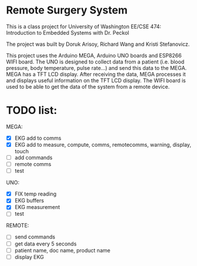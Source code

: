 # Remote Surgery System

This is a class project for University of Washington EE/CSE 474: Introduction to Embedded Systems with Dr. Peckol

The project was built by Doruk Arisoy, Richard Wang and Kristi Stefanovicz.

This project uses the Arduino MEGA, Arduino UNO boards and ESP8266 WIFI board. The UNO is designed to collect data from a patient (i.e. blood pressure, body temperature, pulse rate...) and send this data to the MEGA. MEGA has a TFT LCD display. After receiving the data, MEGA processes it and displays useful information on the TFT LCD display. The WIFI board is used to be able to get the data of the system from a remote device.

# TODO list:
MEGA:
- [x] EKG add to comms
- [x] EKG add to measure, compute, comms, remotecomms, warning, display, touch
- [ ] add commands
- [ ] remote comms
- [ ] test

UNO:
- [x] FIX temp reading
- [x] EKG buffers
- [x] EKG measurement
- [ ] test

REMOTE:
- [ ] send commands
- [ ] get data every 5 seconds
- [ ] patient name, doc name, product name
- [ ] display EKG

